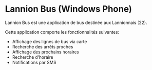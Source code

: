 Lannion Bus (Windows Phone)
==========

Lannion Bus est une application de bus destinée aux Lannionnais (22). 

Cette application comporte les fonctionnalités suivantes:

*   Affichage des lignes de bus via carte
*   Recherche des arrêts proches
*   Affichage des prochains horaires
*   Recherche d'horaire
*   Notifications par SMS
